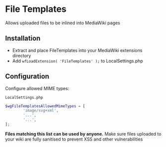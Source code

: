 # File Templates
Allows uploaded files to be inlined into MediaWiki pages

## Installation
- Extract and place FileTemplates into your MediaWiki extensions directory
- Add `wfLoadExtension( 'FileTemplates' );` to LocalSettings.php

## Configuration
Configure allowed MIME types:

`LocalSettings.php`
```php
$wgFileTemplatesAllowedMimeTypes = [
        'image/svg+xml',
        '...',
        '...',
];
```
**Files matching this list can be used by anyone.** Make sure files uploaded to your wiki are fully sanitised to prevent XSS and other vulnerabilities
